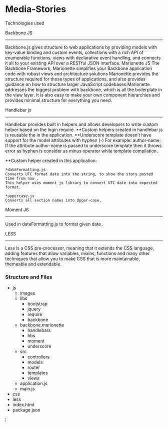 # Media-Stories

Technologies used

Backbone JS
___________
Backbone.js gives structure to web applications by providing models with key-value binding and custom events, 
collections with a rich API of enumerable functions, views with declarative event handling, and connects it all
 to your existing API over a RESTful JSON interface.
Marionette JS
The Backbone Framework, Marionette simplifies your Backbone application code with robust views and architecture solutions
Marionette provides the structure required for those types of applications, and also provides guidance on how to structure 
larger JavaScript codebases.Marionette addresses the biggest problem with backbone, which is all the boilerplate in 
the view layer. It is also easy to make your own component hierarchies and provides minimal structure for everything you need. 

Handlebar js
_____________
Handlebar provides built in helpers and allows developers to write custom helper based on the login require. 
 **Custom helpers created in handlebar js is reusable the in the application.
 **Underscore template doesn’t have support for the model attributes with hyphen (-)
   For example: author-name;
   If the attribute author-name is passed to underscore template then it throws error as hyphen is consider 
   as minus operator while template compilation.
     
 **Custom helper created in this application:
 
    *dateFormatting.js
	Converts UTC format date into the string, to show the story posted time from now .
	This helper uses moment js library to convert UTC date into expected format.
	
	*uppercase.js
    Converts all section names into Upper-case.

 Moment JS
__________
Used in dateFormatting.js  to format given date .


LESS
______
Less is a CSS pre-processor, meaning that it extends the CSS language, adding features that allow 
variables, mixins, functions and many other techniques that allow you to make CSS that is more maintainable, themeable and extendable.

### Structure and Files



   + js 
     + images
     + libs
          + bootstrap
          + jquery
          + require
          + backbone        
	  + backbone.marionette
          + handlebars
          + hbs
          + moment
          + underscore
     + src
          + controllers
          + models
          + router
          + templates
          + views
     + application.js
     + main.js
   + css
   + less
   + index.html
   + package.json
   
   
   
   
¦          
